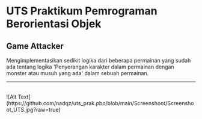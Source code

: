 # UTS Praktikum Pemrograman Berorientasi Objek
## Game Attacker
Mengimplementasikan sedikit logika dari beberapa permainan yang sudah ada tentang logika 'Penyerangan karakter dalam permainan dengan monster atau musuh yang ada' dalam sebuah permainan.
<br/>

---
<br/>
![Alt Text](https://github.com/nadqz/uts_prak.pbo/blob/main/Screenshoot/Screenshoot_UTS.jpg?raw=true) 
